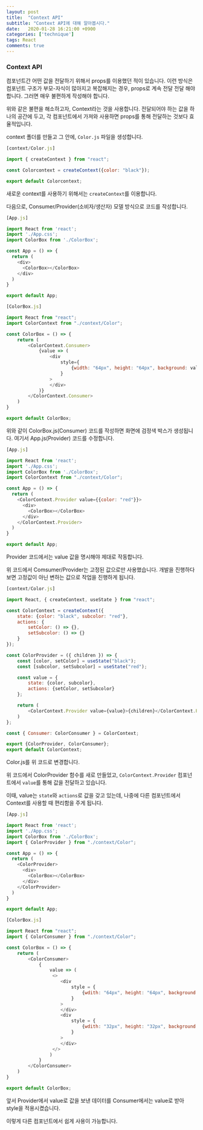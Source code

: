 ```yaml
---
layout: post
title:  "Context API"
subtitle: "Context API에 대해 알아봅시다."
date:   2020-01-28 16:21:00 +0900
categories: ['technique']
tags: React
comments: true
---
```



### Context API

컴포넌트간 어떤 값을 전달하기 위해서 props를 이용했던 적이 있습니다. 이런 방식은 컴포넌트 구조가 부모-자식이 많아지고 복잡해지는 경우, props로 계속 전달 전달 해야 합니다. 그러면 매우 불편하게 작성해야 합니다.

위와 같은 불편을 해소하고자, Context라는 것을 사용합니다. 전달되어야 하는 값을 하나의 공간에 두고, 각 컴포넌트에서 가져와 사용하면 props를 통해 전달하는 것보다 효율적입니다.


context 폴더를 만들고 그 안에, `Color.js` 파일을 생성합니다.

```javascript
[context/Color.js]

import { createContext } from "react";

const Colorcontext = createContext({color: "black"});

export default Colorcontext;
```

새로운 context를 사용하기 위해서는 `createContext`를 이용합니다.

다음으로, Consumer/Provider(소비자/생산자) 모델 방식으로 코드를 작성합니다.

```javascript
[App.js]

import React from 'react';
import './App.css';
import ColorBox from './ColorBox';

const App = () => {
  return (
    <div>
      <ColorBox></ColorBox>
    </div>
  )
}

export default App;
```

```javascript
[ColorBox.js]

import React from "react";
import ColorContext from "./context/Color";

const ColorBox = () => {
    return (
        <ColorContext.Consumer>
            {value => (
                <div
                    style={
                        {width: "64px", height: "64px", background: value.color}
                    }
                >
                </div>
            )}
        </ColorContext.Consumer>
    )
}

export default ColorBox;
```

위와 같이 ColorBox.js(Consumer) 코드를 작성하면 화면에 검정색 박스가 생성됩니다. 여기서 App.js(Provider) 코드를 수정합니다.

```javascript
[App.js]

import React from 'react';
import './App.css';
import ColorBox from './ColorBox';
import ColorContext from "./context/Color";

const App = () => {
  return (
    <ColorContext.Provider value={{color: "red"}}>
      <div>
        <ColorBox></ColorBox>
      </div>
    </ColorContext.Provider>
  )
}

export default App;
```

Provider 코드에서는 value 값을 명시해야 제대로 작동합니다.

위 코드에서 Comsumer/Provider는 고정된 값으로만 사용했습니다. 개발을 진행하다 보면 고정값이 아닌 변하는 값으로 작업을 진행하게 됩니다. 

```javascript
[context/Color.js]

import React, { createContext, useState } from "react";

const ColorContext = createContext({
    state: {color: "black", subcolor: "red"},
    actions: {
        setColor: () => {},
        setSubcolor: () => {}
    }
});

const ColorProvider = ({ children }) => {
    const [color, setColor] = useState("black");
    const [subcolor, setSubcolor] = useState("red");

    const value = {
        state: {color, subcolor},
        actions: {setColor, setSubcolor}
    };

    return (
        <ColorContext.Provider value={value}>{children}</ColorContext.Provider>
    )
};

const { Consumer: ColorConsumer } = ColorContext;

export {ColorProvider, ColorConsumer};
export default ColorContext;
```

Color.js를 위 코드로 변경합니다. 

위 코드에서 ColorProvider 함수를 새로 만들었고, `ColorContext.Provider` 컴포넌트에서 `value`를 통해 값을 전달하고 있습니다.

이때, value는 `state`와 `actions`로 값을 갖고 있는데, 나중에 다른 컴포넌트에서 Context를 사용할 때 편리함을 주게 됩니다.



```javascript
[App.js]

import React from 'react';
import './App.css';
import ColorBox from './ColorBox';
import { ColorProvider } from "./context/Color";

const App = () => {
  return (
    <ColorProvider>
      <div>
        <ColorBox></ColorBox>
      </div>
    </ColorProvider>
  )
}

export default App;
```

```javascript
[ColorBox.js]

import React from "react";
import { ColorConsumer } from "./context/Color";

const ColorBox = () => {
    return (
        <ColorConsumer>
            {
                value => (
                 <>
                    <div
                        style = {
                            {wdith: "64px", height: "64px", background: value.state.color}
                        }
                    >
                    </div>
                    <div
                        style = {
                            {wdith: "32px", height: "32px", background: value.state.subcolor}
                        }
                    >
                    </div>
                 </>   
                )
            }
        </ColorConsumer>
    )
}

export default ColorBox;
```

앞서 Provider에서 value로 값을 보낸 데이터를 Consumer에서는 value로 받아 style을 적용시켰습니다.

이렇게 다른 컴포넌트에서 쉽게 사용이 가능합니다.


